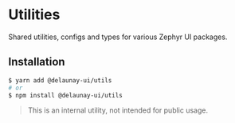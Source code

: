 # Utilities

Shared utilities, configs and types for various Zephyr UI packages.

## Installation

```sh
$ yarn add @delaunay-ui/utils
# or
$ npm install @delaunay-ui/utils
```

> This is an internal utility, not intended for public usage.
